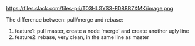 https://files.slack.com/files-pri/T03HLGYS3-FD8BB7XMK/image.png

The difference between: pull/merge and rebase:
1. feature1: pull master, create a node 'merge' and create another ugly line
2. feature2: rebase, very clean, in the same line as master
